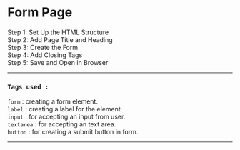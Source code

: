 <h1>Form Page</h1>

Step 1: Set Up the HTML Structure <br>
Step 2: Add Page Title and Heading <br>
Step 3: Create the Form <br>
Step 4: Add Closing Tags <br>
Step 5: Save and Open in Browser <br>
<hr>

<h3><code>Tags used :</code></h3>

<code>form</code> : creating a form element. <br>
<code>label</code> : creating a label for the element. <br>
<code>input</code> : for accepting an input from user. <br>
<code>textarea</code> : for accepting an text area. <br>
<code>button</code> : for creating a submit button in form. <br>
<hr>

